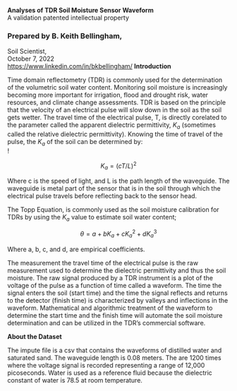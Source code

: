 **Analyses of TDR Soil Moisture Sensor Waveform** <br />
A validation patented intellectual property <br />
### Prepared by B. Keith Bellingham, <br />
Soil Scientist, <br />
October 7, 2022<br/>
https://www.linkedin.com/in/bkbellingham/
**Introduction**

Time domain reflectometry (TDR) is commonly used for the determination of the volumetric soil water content. 
Monitoring soil moisture is increasingly becoming more important for irrigation, flood and drought risk, water resources, and climate change assessments.
TDR is based on the principle that the velocity of an electrical pulse will slow down in the soil as the soil gets wetter. The travel time of the electrical pulse, T, is directly corelated to the parameter called the apparent dielectric permittivity, $K_a$ (sometimes called the relative dielectric permittivity). Knowing the time of travel of the pulse, the $K_a$ of the soil can be determined by: <br />!

$$K_a = (cT/L)^2$$

Where c is the speed of light, and L is the path length of the waveguide. The waveguide is metal part of the sensor that is in the soil through which the electrical pulse travels before reflecting back to the sensor head. 

The Topp Equation, is commonly used as the soil moisture calibration for TDRs by using the $K_a$ value to estimate soil water content; 

$$\theta = a + bK_a + cK_a^2 + dK_a^3$$

Where a, b, c, and d, are empirical coefficients. 

The measurement the travel time of the electrical pulse is the raw measurement used to determine the dielectric permittivity and thus the soil moisture.  The raw signal produced by a TDR instrument is a plot of the voltage of the pulse as a function of time called a waveform. The time the signal enters the soil (start time) and the time the signal reflects and returns to the detector (finish time) is characterized by valleys and inflections in the waveform. Mathematical and algorithmic treatment of the waveform to determine the start time and the finish time will automate the soil moisture determination and can be utilized in the TDR’s commercial software. 



**About the Dataset**

The impute file is a csv that contains the waveforms of distilled water and saturated sand. The waveguide length is 0.08 meters. The are 1200 times where the voltage signal is recorded representing a range of 12,000 picoseconds. Water is used as a reference fluid because the dielectric constant of water is 78.5 at room temperature. 
